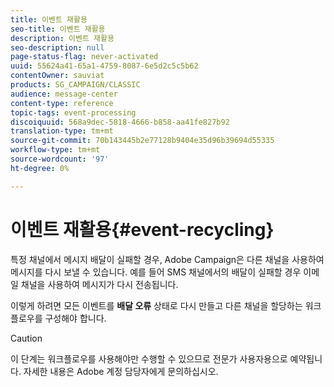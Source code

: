 ```yaml
---
title: 이벤트 재활용
seo-title: 이벤트 재활용
description: 이벤트 재활용
seo-description: null
page-status-flag: never-activated
uuid: 55624a41-65a1-4759-8087-6e5d2c5c5b62
contentOwner: sauviat
products: SG_CAMPAIGN/CLASSIC
audience: message-center
content-type: reference
topic-tags: event-processing
discoiquuid: 568a9dec-5818-4666-b858-aa41fe827b92
translation-type: tm+mt
source-git-commit: 70b143445b2e77128b9404e35d96b39694d55335
workflow-type: tm+mt
source-wordcount: '97'
ht-degree: 0%

---
```



# 이벤트 재활용{#event-recycling}

특정 채널에서 메시지 배달이 실패할 경우, Adobe Campaign은 다른 채널을 사용하여 메시지를 다시 보낼 수 있습니다. 예를 들어 SMS 채널에서의 배달이 실패할 경우 이메일 채널을 사용하여 메시지가 다시 전송됩니다.

이렇게 하려면 모든 이벤트를 **배달 오류** 상태로 다시 만들고 다른 채널을 할당하는 워크플로우를 구성해야 합니다.

>[!CAUTION]
>
>이 단계는 워크플로우를 사용해야만 수행할 수 있으므로 전문가 사용자용으로 예약됩니다. 자세한 내용은 Adobe 계정 담당자에게 문의하십시오.

